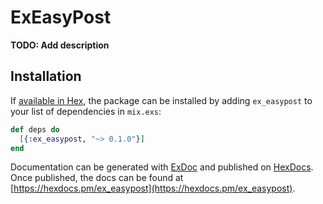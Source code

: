 # ExEasyPost

**TODO: Add description**

## Installation

If [available in Hex](https://hex.pm/docs/publish), the package can be installed
by adding `ex_easypost` to your list of dependencies in `mix.exs`:

```elixir
def deps do
  [{:ex_easypost, "~> 0.1.0"}]
end
```

Documentation can be generated with [ExDoc](https://github.com/elixir-lang/ex_doc)
and published on [HexDocs](https://hexdocs.pm). Once published, the docs can
be found at [https://hexdocs.pm/ex_easypost](https://hexdocs.pm/ex_easypost).

